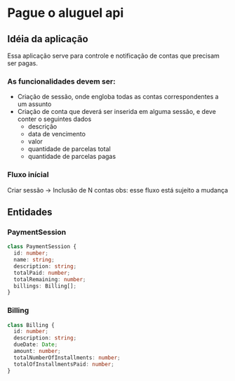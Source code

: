 # Pague o aluguel api

## Idéia da aplicação
Essa aplicação serve para controle e notificação de contas que precisam ser pagas.

### As funcionalidades devem ser:

* Criação de sessão, onde engloba todas as contas correspondentes a um assunto
* Criação de conta que deverá ser inserida em alguma sessão, e deve conter o seguintes dados
  * descrição
  * data de vencimento
  * valor
  * quantidade de parcelas total
  * quantidade de parcelas pagas 

### Fluxo inícial

Criar sessão -> Inclusão de N contas
obs: esse fluxo está sujeito a mudança


## Entidades

### PaymentSession

```typescript
class PaymentSession {
  id: number;
  name: string;
  description: string;
  totalPaid: number;
  totalRemaining: number;
  billings: Billing[];
}
```

### Billing

```typescript
class Billing {
  id: number;
  description: string;
  dueDate: Date;
  amount: number;
  totalNumberOfInstallments: number;
  totalOfInstallmentsPaid: number;
}
```